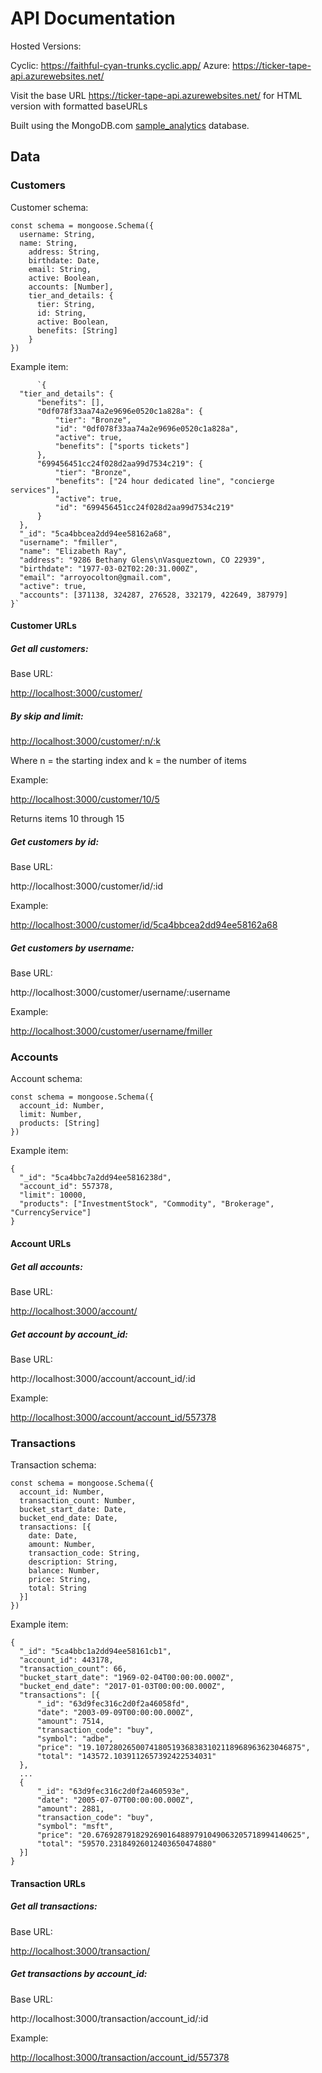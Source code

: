 API Documentation
=================

Hosted Versions:


Cyclic:
https://faithful-cyan-trunks.cyclic.app/
Azure:
https://ticker-tape-api.azurewebsites.net/

Visit the base URL https://ticker-tape-api.azurewebsites.net/ for HTML version with formatted baseURLs

Built using the MongoDB.com [sample_analytics](https://www.mongodb.com/docs/atlas/sample-data/sample-analytics/) database.

Data
----

### Customers

Customer schema:

```
const schema = mongoose.Schema({
  username: String,
  name: String,
    address: String,
    birthdate: Date,
    email: String,
    active: Boolean,
    accounts: [Number],
    tier_and_details: {
      tier: String,
      id: String,
      active: Boolean,
      benefits: [String]
    }
})
```

Example item:
```
      `{
  "tier_and_details": {
      "benefits": [],
      "0df078f33aa74a2e9696e0520c1a828a": {
          "tier": "Bronze",
          "id": "0df078f33aa74a2e9696e0520c1a828a",
          "active": true,
          "benefits": ["sports tickets"]
      },
      "699456451cc24f028d2aa99d7534c219": {
          "tier": "Bronze",
          "benefits": ["24 hour dedicated line", "concierge services"],
          "active": true,
          "id": "699456451cc24f028d2aa99d7534c219"
      }
  },
  "_id": "5ca4bbcea2dd94ee58162a68",
  "username": "fmiller",
  "name": "Elizabeth Ray",
  "address": "9286 Bethany Glens\nVasqueztown, CO 22939",
  "birthdate": "1977-03-02T02:20:31.000Z",
  "email": "arroyocolton@gmail.com",
  "active": true,
  "accounts": [371138, 324287, 276528, 332179, 422649, 387979]
}`
```
#### Customer URLs

##### Get all customers:

Base URL:

<http://localhost:3000/customer/>

##### By skip and limit:

<http://localhost:3000/customer/:n/:k>

Where n = the starting index and k = the number of items

Example:

<http://localhost:3000/customer/10/5>

Returns items 10 through 15

##### Get customers by id:

Base URL:

http://localhost:3000/customer/id/:id

Example:

<http://localhost:3000/customer/id/5ca4bbcea2dd94ee58162a68>

##### Get customers by username:

Base URL:

http://localhost:3000/customer/username/:username

Example:

<http://localhost:3000/customer/username/fmiller>

### Accounts

Account schema:

```
const schema = mongoose.Schema({
  account_id: Number,
  limit: Number,
  products: [String]
})
```

Example item:

```
{
  "_id": "5ca4bbc7a2dd94ee5816238d",
  "account_id": 557378,
  "limit": 10000,
  "products": ["InvestmentStock", "Commodity", "Brokerage", "CurrencyService"]
}
```

#### Account URLs

##### Get all accounts:

Base URL:

<http://localhost:3000/account/>

##### Get account by account_id:

Base URL:

http://localhost:3000/account/account_id/:id

Example:

<http://localhost:3000/account/account_id/557378>

### Transactions

Transaction schema:

```
const schema = mongoose.Schema({
  account_id: Number,
  transaction_count: Number,
  bucket_start_date: Date,
  bucket_end_date: Date,
  transactions: [{
    date: Date,
    amount: Number,
    transaction_code: String,
    description: String,
    balance: Number,
    price: String,
    total: String
  }]
})
```

Example item:

```
{
  "_id": "5ca4bbc1a2dd94ee58161cb1",
  "account_id": 443178,
  "transaction_count": 66,
  "bucket_start_date": "1969-02-04T00:00:00.000Z",
  "bucket_end_date": "2017-01-03T00:00:00.000Z",
  "transactions": [{
      "_id": "63d9fec316c2d0f2a46058fd",
      "date": "2003-09-09T00:00:00.000Z",
      "amount": 7514,
      "transaction_code": "buy",
      "symbol": "adbe",
      "price": "19.1072802650074180519368383102118968963623046875",
      "total": "143572.1039112657392422534031"
  },
  ...
  {
      "_id": "63d9fec316c2d0f2a460593e",
      "date": "2005-07-07T00:00:00.000Z",
      "amount": 2881,
      "transaction_code": "buy",
      "symbol": "msft",
      "price": "20.6769287918292690164889791049063205718994140625",
      "total": "59570.23184926012403650474880"
  }]
}
```

#### Transaction URLs

##### Get all transactions:

Base URL:

<http://localhost:3000/transaction/>

##### Get transactions by account_id:

Base URL:

http://localhost:3000/transaction/account_id/:id

Example:

<http://localhost:3000/transaction/account_id/557378>
